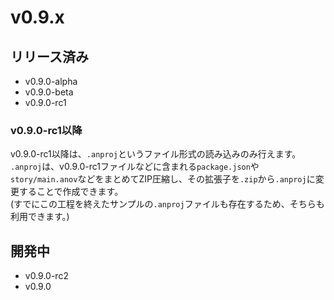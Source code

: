 # v0.9.x

## リリース済み
- v0.9.0-alpha
- v0.9.0-beta
- v0.9.0-rc1

### v0.9.0-rc1以降
v0.9.0-rc1以降は、```.anproj```というファイル形式の読み込みのみ行えます。<br />
```.anproj```は、v0.9.0-rc1ファイルなどに含まれる```package.json```や```story/main.anov```などをまとめてZIP圧縮し、その拡張子を```.zip```から```.anproj```に変更することで作成できます。<br />
(すでにこの工程を終えたサンプルの```.anproj```ファイルも存在するため、そちらも利用できます。)<br />

## 開発中
- v0.9.0-rc2
- v0.9.0
